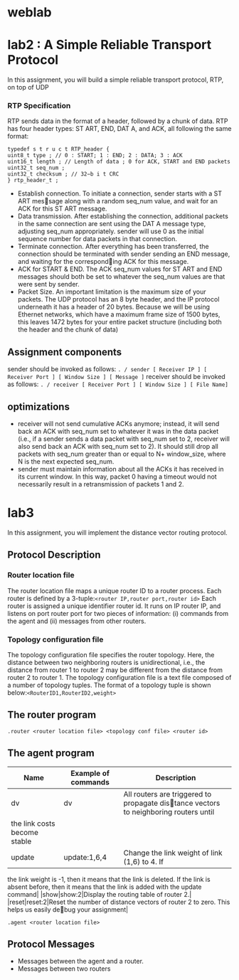 # weblab
# lab2 : A Simple Reliable Transport Protocol
In this assignment, you will build a simple reliable transport protocol, RTP, on top
of UDP
###  RTP Specification
RTP sends data in the format of a header, followed by a chunk of data. RTP has four
header types: ST ART, END, DAT A, and ACK, all following the same format:
```
typedef s t r u c t RTP_header {
uint8_t type ; // 0 : START; 1 : END; 2 : DATA; 3 : ACK
uint16_t length ; // Length of data ; 0 for ACK, START and END packets
uint32_t seq_num ;
uint32_t checksum ; // 32−b i t CRC
} rtp_header_t ;
```
* Establish connection. To initiate a connection, sender starts with a ST ART message along with a random seq_num value, and wait for an ACK for this ST ART
message.
* Data transmission. After establishing the connection, additional packets in the same
connection are sent using the DAT A message type, adjusting seq_num appropriately.
sender will use 0 as the initial sequence number for data packets in that connection.
* Terminate connection. After everything has been transferred, the connection should
be terminated with sender sending an END message, and waiting for the corresponding ACK for this message.
* ACK for START & END. The ACK seq_num values for ST ART and END messages
should both be set to whatever the seq_num values are that were sent by sender.
* Packet Size. An important limitation is the maximum size of your packets. The UDP
protocol has an 8 byte header, and the IP protocol underneath it has a header of 20
bytes. Because we will be using Ethernet networks, which have a maximum frame size
of 1500 bytes, this leaves 1472 bytes for your entire packet structure (including both
the header and the chunk of data)
## Assignment components
sender should be invoked as follows:
`. / sender [ Receiver IP ] [ Receiver Port ] [ Window Size ] [ Message ]`
receiver should be invoked as follows:
`. / receiver [ Receiver Port ] [ Window Size ] [ File Name]`
## optimizations
* receiver will not send cumulative ACKs anymore; instead, it will send back an
ACK with seq_num set to whatever it was in the data packet (i.e., if a sender
sends a data packet with seq_num set to 2, receiver will also send back an ACK
with seq_num set to 2). It should still drop all packets with seq_num greater than
or equal to N+ window_size, where N is the next expected seq_num.
* sender must maintain information about all the ACKs it has received in its
current window. In this way, packet 0 having a timeout would not necessarily
result in a retransmission of packets 1 and 2.

# lab3
In this assignment, you will implement the distance vector routing protocol.
## Protocol Description
### Router location file
The router location file maps a unique router ID to a router process. Each router is
defined by a 3-tuple:`<router IP,router port,router id>`
Each router is assigned a unique identifier router id. It runs on IP router IP,
and listens on port router port for two pieces of information: (i) commands from the
agent and (ii) messages from other routers.
### Topology configuration file
The topology configuration file specifies the router topology. Here, the distance between
two neighboring routers is unidirectional, i.e., the distance from router 1 to router 2 may
be different from the distance from router 2 to router 1. The topology configuration
file is a text file composed of a number of topology tuples. The format of a topology
tuple is shown below:`<RouterID1,RouterID2,weight>`
## The router program
`.router <router location file> <topology conf file> <router id>`
## The agent program
|Name|Example of commands|Description|
|----|----|----|
|dv|dv|All routers are triggered to propagate distance vectors to neighboring routers until
the link costs become stable|
|update|update:1,6,4|Change the link weight of link (1,6) to 4. If
the link weight is -1, then it means that the
link is deleted. If the link is absent before,
then it means that the link is added with
the update command|
|show|show:2|Display the routing table of router 2.|
|reset|reset:2|Reset the number of distance vectors of
router 2 to zero. This helps us easily debug your assignment|

`.agent <router location file>`

## Protocol Messages
* Messages between the agent and a router.
* Messages between two routers
